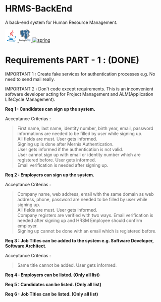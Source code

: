 # HRMS-BackEnd
A back-end system for Human Resource Management.

</a> <a href="https://www.java.com" target="_blank" rel="noreferrer"> <img src="https://raw.githubusercontent.com/devicons/devicon/master/icons/java/java-original.svg" alt="java" width="40" height="40"/> </a>
<a href="https://www.postgresql.org" target="_blank" rel="noreferrer"> <img src="https://raw.githubusercontent.com/devicons/devicon/master/icons/postgresql/postgresql-original-wordmark.svg" alt="postgresql" width="40" height="40"/> </a>
<a href="https://spring.io/" target="_blank" rel="noreferrer"> <img src="https://www.vectorlogo.zone/logos/springio/springio-icon.svg" alt="spring" width="40" height="40"/> </a>

# Requirements PART - 1 : (DONE)

IMPORTANT 1 : Create fake services for authentication processes e.g. No need to send mail really.

IMPORTANT 2 : Don't code except requirements. This is an inconvenient software developer acting for Project Management and ALM(Application LifeCycle Management).

<b> Req 1 : Candidates can sign up the system. </b>

Acceptance Criterias : <br>
> First name, last name, identity number, birth year, email, password informations are needed to be filled by user while signing up. <br>
> All fields are must. User gets informed. <br>
> Signing up is done after Mernis Authentication. <br>
> User gets informed if the authentication is not valid. <br>
> User cannot sign up with email or identity number which are registered before. User gets informed. <br>
> Email verification is needed after signing up.

<b> Req 2 : Employers can sign up the system. </b>

Acceptance Criterias : <br>
> Company name, web address, email with the same domain as web address, phone, password are needed to be filled by user while signing up. <br>
> All fields are must. User gets informed. <br>
> Company registers are verified with two ways. Email verification is needed after signing up and HRSM Employee should confirm employer. <br>
> Signing up cannot be done with an email which is registered before. <br>

<b> Req 3 : Job Titles can be added to the system e.g. Software Developer, Software Architect. </b>

Acceptance Criterias : <br>
> Same title cannot be added. User gets informed.

<b> Req 4 : Employers can be listed. (Only all list) </b>

<b> Req 5 : Candidates can be listed. (Only all list) </b>

<b> Req 6 : Job Titles can be listed. (Only all list) </b>
